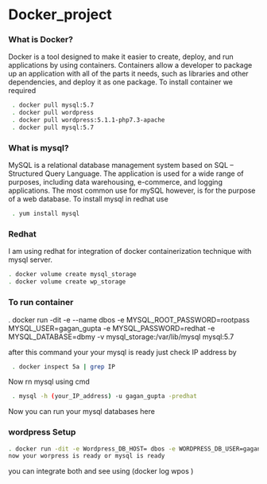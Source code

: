 # Docker_project
### What is Docker?
Docker is a tool designed to make it easier to create, deploy, and run applications by using containers. Containers allow a developer to package up an application with all of the parts it needs, such as libraries and other dependencies, and deploy it as one package.
To install container we required 
```bash
 . docker pull mysql:5.7
 . docker pull wordpress
 . docker pull wordpress:5.1.1-php7.3-apache
 . docker pull mysql:5.7
 ```
### What is mysql? 
MySQL is a relational database management system based on SQL – Structured Query Language. The application is used for a wide range of purposes, including data warehousing, e-commerce, and logging applications. The most common use for mySQL however, is for the purpose of a web database.
To install mysql in redhat  use 
```bash
 . yum install mysql
```
### Redhat
I am using redhat for integration of docker containerization technique with mysql server.
 
 ```bash
 . docker volume create mysql_storage
 . docker volume create wp_storage
  ```
 ### To run container
 . docker run -dit -e --name dbos -e MYSQL_ROOT_PASSWORD=rootpass  MYSQL_USER=gagan_gupta -e MYSQL_PASSWORD=redhat -e MYSQL_DATABASE=dbmy -v mysql_storage:/var/lib/mysql mysql:5.7

after this command your your mysql is ready just check IP address by
```bash
 . docker inspect 5a | grep IP
 ``` 
 Now rn mysql using cmd
 ```bash
  . mysql -h (your_IP_address) -u gagan_gupta -predhat
 ```  
 Now you can run your mysql databases here
 
 ### wordpress Setup
 ```bash
 . docker run -dit -e Wordpress_DB_HOST= dbos -e WORDPRESS_DB_USER=gagan_gupta -e WORDPRESS_DB_PASSWORD=redhat -e WORDPRESS_DB_NAME=dbmy -p 1231:80 --link dbos --name wpos -v wp_storage:/var/www/html  wordpress:5.1.1-php7.3-apache
 now your worpress is ready or mysql is ready
  ```
 you can integrate both and see using (docker log wpos )
